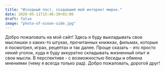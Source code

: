 ```yaml
---
title: "Исходный пост, создавший мой интернет мирок."
date: 2020-05-11T15:46:39+03:00
draft: false
image: "photo-of-ocean-side.jpg"
---
```

Добро пожаловать на мой сайт! Здесь я буду выкладывать свои мыслишки о каких-то штуках, прочитанных книжках, фильмах, которые я посмотрел, играх, рецептах и так далее. Проще сказать - это просто некий уголок, куда я буду аккуратно складывать жизненный опыт и свои мысли. В перспективе - с возможностью беседы и обмена мнениями (чему я всегда только рад). Добро пожаловать, дорогой друг!

